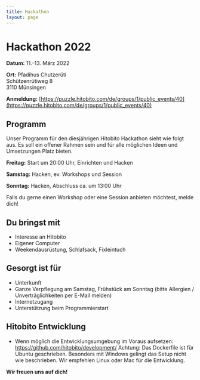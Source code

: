 ```yaml
---
title: Hackathon
layout: page
---
```


# Hackathon 2022

**Datum:** 11.-13. März 2022

**Ort:** 
Pfadihus Chutzerüti<br>
Schützenrütiweg 8<br>
3110 Münsingen<br>

**Anmeldung:** [https://puzzle.hitobito.com/de/groups/1/public_events/40](https://puzzle.hitobito.com/de/groups/1/public_events/40)

## Programm

Unser Programm für den diesjährigen Hitobito Hackathon sieht wie folgt aus. Es soll ein offener Rahmen sein und für alle möglichen Ideen und Umsetzungen Platz bieten.

**Freitag:** Start um 20:00 Uhr, Einrichten und Hacken 

**Samstag:** Hacken, ev. Workshops und Session

**Sonntag:** Hacken, Abschluss ca. um 13:00 Uhr

Falls du gerne einen Workshop oder eine Session anbieten möchtest, melde dich!



## Du bringst mit
- Interesse an Hitobito
- Eigener Computer
- Weekendausrüstung, Schlafsack, Fixleintuch

## Gesorgt ist für
- Unterkunft
- Ganze Verpflegung am Samstag, Frühstück am Sonntag (bitte Allergien / Unverträglichkeiten per E-Mail melden)
- Internetzugang
- Unterstützung beim Programmierstart

## Hitobito Entwicklung
- Wenn möglich die Entwicklungsumgebung im Voraus aufsetzen:
https://github.com/hitobito/development/
Achtung: Das Dockerfile ist für Ubuntu geschrieben. Besonders mit Windows gelingt das Setup nicht wie beschrieben. Wir empfehlen Linux oder Mac für die Entwicklung.

**Wir freuen uns auf dich!** 
